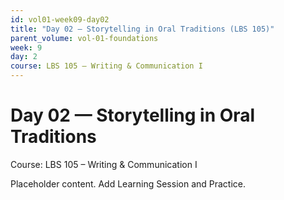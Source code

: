 ```yaml
---
id: vol01-week09-day02
title: "Day 02 — Storytelling in Oral Traditions (LBS 105)"
parent_volume: vol-01-foundations
week: 9
day: 2
course: LBS 105 – Writing & Communication I
---
```


# Day 02 — Storytelling in Oral Traditions
Course: LBS 105 – Writing & Communication I

Placeholder content. Add Learning Session and Practice.

